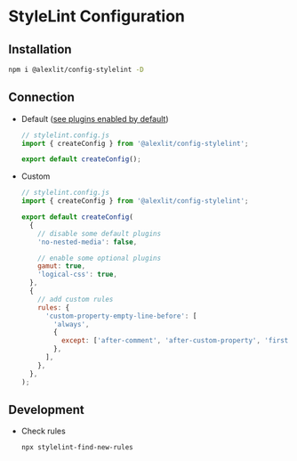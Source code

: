 # StyleLint Configuration

## Installation

```sh
npm i @alexlit/config-stylelint -D
```

## Connection

- Default
  ([see plugins enabled by default](https://github.com/alex-lit/lint-kit/blob/master/packages/config-stylelint/index.js#L62))

  ```js
  // stylelint.config.js
  import { createConfig } from '@alexlit/config-stylelint';

  export default createConfig();
  ```

- Custom

  ```js
  // stylelint.config.js
  import { createConfig } from '@alexlit/config-stylelint';

  export default createConfig(
    {
      // disable some default plugins
      'no-nested-media': false,

      // enable some optional plugins
      gamut: true,
      'logical-css': true,
    },
    {
      // add custom rules
      rules: {
        'custom-property-empty-line-before': [
          'always',
          {
            except: ['after-comment', 'after-custom-property', 'first-nested'],
          },
        ],
      },
    },
  );
  ```

## Development

- Check rules

  ```sh
  npx stylelint-find-new-rules
  ```
